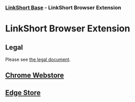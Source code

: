 ### [LinkShort Base](https://github.com/getlinkshort/LinkShort) - LinkShort Browser Extension

# LinkShort Browser Extension

## Legal
Please see [the legal document](https://github.com/getlinkshort/LinkShort#important-legal-notice).

## [Chrome Webstore](https://chrome.google.com/webstore/detail/linkshort/gkkakbcefmklabnpefmpbjngidibdbdi)
## [Edge Store](https://microsoftedge.microsoft.com/addons/detail/linkshort/aacnbjdcncajploogibjdaoglnanbhmh)
